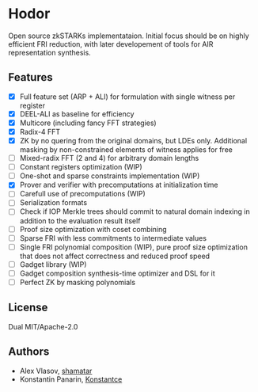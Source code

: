 # Hodor

Open source zkSTARKs implementataion. Initial focus should be on highly efficient FRI reduction, with later developement of tools for AIR representation synthesis.

## Features
-[x] Full feature set (ARP + ALI) for formulation with single witness per register
-[x] DEEL-ALI as baseline for efficiency
-[x] Multicore (including fancy FFT strategies)
-[x] Radix-4 FFT
-[x] ZK by no quering from the original domains, but LDEs only. Additional masking by non-constrained elements of witness applies for free
-[ ] Mixed-radix FFT (2 and 4) for arbitrary domain lengths
-[ ] Constant registers optimization (WIP)
-[ ] One-shot and sparse constraints implementation (WIP)
-[x] Prover and verifier with precomputations at initialization time
-[ ] Carefull use of precomputations (WIP)
-[ ] Serialization formats
-[ ] Check if IOP Merkle trees should commit to natural domain indexing in addition to the evaluation result itself 
-[ ] Proof size optimization with coset combining
-[ ] Sparse FRI with less commitments to intermediate values
-[ ] Single FRI polynomial composition (WIP), pure proof size optimization that does not affect correctness and reduced proof speed
-[ ] Gadget library (WIP)
-[ ] Gadget composition synthesis-time optimizer and DSL for it
-[ ] Perfect ZK by masking polynomials

## License

Dual MIT/Apache-2.0

## Authors

- Alex Vlasov, [shamatar](https://github.com/shamatar)
- Konstantin Panarin, [Konstantce](https://github.com/Konstantce)